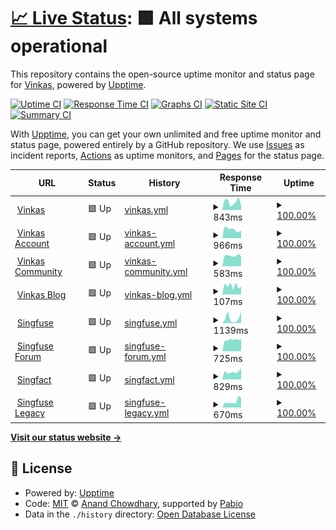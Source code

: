 # [📈 Live Status](https://vinkashq.github.io/upptime): <!--live status--> **🟩 All systems operational**

This repository contains the open-source uptime monitor and status page for [Vinkas](https://vinkas.com), powered by [Upptime](https://github.com/upptime/upptime).

[![Uptime CI](https://github.com/vinkashq/upptime/workflows/Uptime%20CI/badge.svg)](https://github.com/vinkashq/upptime/actions?query=workflow%3A%22Uptime+CI%22)
[![Response Time CI](https://github.com/vinkashq/upptime/workflows/Response%20Time%20CI/badge.svg)](https://github.com/vinkashq/upptime/actions?query=workflow%3A%22Response+Time+CI%22)
[![Graphs CI](https://github.com/vinkashq/upptime/workflows/Graphs%20CI/badge.svg)](https://github.com/vinkashq/upptime/actions?query=workflow%3A%22Graphs+CI%22)
[![Static Site CI](https://github.com/vinkashq/upptime/workflows/Static%20Site%20CI/badge.svg)](https://github.com/vinkashq/upptime/actions?query=workflow%3A%22Static+Site+CI%22)
[![Summary CI](https://github.com/vinkashq/upptime/workflows/Summary%20CI/badge.svg)](https://github.com/vinkashq/upptime/actions?query=workflow%3A%22Summary+CI%22)

With [Upptime](https://upptime.js.org), you can get your own unlimited and free uptime monitor and status page, powered entirely by a GitHub repository. We use [Issues](https://github.com/vinkashq/upptime/issues) as incident reports, [Actions](https://github.com/vinkashq/upptime/actions) as uptime monitors, and [Pages](https://vinkashq.github.io/upptime) for the status page.

<!--start: status pages-->
<!-- This summary is generated by Upptime (https://github.com/upptime/upptime) -->
<!-- Do not edit this manually, your changes will be overwritten -->
<!-- prettier-ignore -->
| URL | Status | History | Response Time | Uptime |
| --- | ------ | ------- | ------------- | ------ |
| <img alt="" src="https://icons.duckduckgo.com/ip3/vinkas.com.ico" height="13"> [Vinkas](https://vinkas.com/up) | 🟩 Up | [vinkas.yml](https://github.com/vinkashq/upptime/commits/HEAD/history/vinkas.yml) | <details><summary><img alt="Response time graph" src="./graphs/vinkas/response-time-week.png" height="20"> 843ms</summary><br><a href="https://status.vinkas.com/history/vinkas"><img alt="Response time 755" src="https://img.shields.io/endpoint?url=https%3A%2F%2Fraw.githubusercontent.com%2Fvinkashq%2Fupptime%2FHEAD%2Fapi%2Fvinkas%2Fresponse-time.json"></a><br><a href="https://status.vinkas.com/history/vinkas"><img alt="24-hour response time 415" src="https://img.shields.io/endpoint?url=https%3A%2F%2Fraw.githubusercontent.com%2Fvinkashq%2Fupptime%2FHEAD%2Fapi%2Fvinkas%2Fresponse-time-day.json"></a><br><a href="https://status.vinkas.com/history/vinkas"><img alt="7-day response time 843" src="https://img.shields.io/endpoint?url=https%3A%2F%2Fraw.githubusercontent.com%2Fvinkashq%2Fupptime%2FHEAD%2Fapi%2Fvinkas%2Fresponse-time-week.json"></a><br><a href="https://status.vinkas.com/history/vinkas"><img alt="30-day response time 755" src="https://img.shields.io/endpoint?url=https%3A%2F%2Fraw.githubusercontent.com%2Fvinkashq%2Fupptime%2FHEAD%2Fapi%2Fvinkas%2Fresponse-time-month.json"></a><br><a href="https://status.vinkas.com/history/vinkas"><img alt="1-year response time 755" src="https://img.shields.io/endpoint?url=https%3A%2F%2Fraw.githubusercontent.com%2Fvinkashq%2Fupptime%2FHEAD%2Fapi%2Fvinkas%2Fresponse-time-year.json"></a></details> | <details><summary><a href="https://status.vinkas.com/history/vinkas">100.00%</a></summary><a href="https://status.vinkas.com/history/vinkas"><img alt="All-time uptime 100.00%" src="https://img.shields.io/endpoint?url=https%3A%2F%2Fraw.githubusercontent.com%2Fvinkashq%2Fupptime%2FHEAD%2Fapi%2Fvinkas%2Fuptime.json"></a><br><a href="https://status.vinkas.com/history/vinkas"><img alt="24-hour uptime 100.00%" src="https://img.shields.io/endpoint?url=https%3A%2F%2Fraw.githubusercontent.com%2Fvinkashq%2Fupptime%2FHEAD%2Fapi%2Fvinkas%2Fuptime-day.json"></a><br><a href="https://status.vinkas.com/history/vinkas"><img alt="7-day uptime 100.00%" src="https://img.shields.io/endpoint?url=https%3A%2F%2Fraw.githubusercontent.com%2Fvinkashq%2Fupptime%2FHEAD%2Fapi%2Fvinkas%2Fuptime-week.json"></a><br><a href="https://status.vinkas.com/history/vinkas"><img alt="30-day uptime 100.00%" src="https://img.shields.io/endpoint?url=https%3A%2F%2Fraw.githubusercontent.com%2Fvinkashq%2Fupptime%2FHEAD%2Fapi%2Fvinkas%2Fuptime-month.json"></a><br><a href="https://status.vinkas.com/history/vinkas"><img alt="1-year uptime 100.00%" src="https://img.shields.io/endpoint?url=https%3A%2F%2Fraw.githubusercontent.com%2Fvinkashq%2Fupptime%2FHEAD%2Fapi%2Fvinkas%2Fuptime-year.json"></a></details>
| <img alt="" src="https://icons.duckduckgo.com/ip3/account.vinkas.com.ico" height="13"> [Vinkas Account](https://account.vinkas.com/health) | 🟩 Up | [vinkas-account.yml](https://github.com/vinkashq/upptime/commits/HEAD/history/vinkas-account.yml) | <details><summary><img alt="Response time graph" src="./graphs/vinkas-account/response-time-week.png" height="20"> 966ms</summary><br><a href="https://status.vinkas.com/history/vinkas-account"><img alt="Response time 976" src="https://img.shields.io/endpoint?url=https%3A%2F%2Fraw.githubusercontent.com%2Fvinkashq%2Fupptime%2FHEAD%2Fapi%2Fvinkas-account%2Fresponse-time.json"></a><br><a href="https://status.vinkas.com/history/vinkas-account"><img alt="24-hour response time 866" src="https://img.shields.io/endpoint?url=https%3A%2F%2Fraw.githubusercontent.com%2Fvinkashq%2Fupptime%2FHEAD%2Fapi%2Fvinkas-account%2Fresponse-time-day.json"></a><br><a href="https://status.vinkas.com/history/vinkas-account"><img alt="7-day response time 966" src="https://img.shields.io/endpoint?url=https%3A%2F%2Fraw.githubusercontent.com%2Fvinkashq%2Fupptime%2FHEAD%2Fapi%2Fvinkas-account%2Fresponse-time-week.json"></a><br><a href="https://status.vinkas.com/history/vinkas-account"><img alt="30-day response time 976" src="https://img.shields.io/endpoint?url=https%3A%2F%2Fraw.githubusercontent.com%2Fvinkashq%2Fupptime%2FHEAD%2Fapi%2Fvinkas-account%2Fresponse-time-month.json"></a><br><a href="https://status.vinkas.com/history/vinkas-account"><img alt="1-year response time 976" src="https://img.shields.io/endpoint?url=https%3A%2F%2Fraw.githubusercontent.com%2Fvinkashq%2Fupptime%2FHEAD%2Fapi%2Fvinkas-account%2Fresponse-time-year.json"></a></details> | <details><summary><a href="https://status.vinkas.com/history/vinkas-account">100.00%</a></summary><a href="https://status.vinkas.com/history/vinkas-account"><img alt="All-time uptime 100.00%" src="https://img.shields.io/endpoint?url=https%3A%2F%2Fraw.githubusercontent.com%2Fvinkashq%2Fupptime%2FHEAD%2Fapi%2Fvinkas-account%2Fuptime.json"></a><br><a href="https://status.vinkas.com/history/vinkas-account"><img alt="24-hour uptime 100.00%" src="https://img.shields.io/endpoint?url=https%3A%2F%2Fraw.githubusercontent.com%2Fvinkashq%2Fupptime%2FHEAD%2Fapi%2Fvinkas-account%2Fuptime-day.json"></a><br><a href="https://status.vinkas.com/history/vinkas-account"><img alt="7-day uptime 100.00%" src="https://img.shields.io/endpoint?url=https%3A%2F%2Fraw.githubusercontent.com%2Fvinkashq%2Fupptime%2FHEAD%2Fapi%2Fvinkas-account%2Fuptime-week.json"></a><br><a href="https://status.vinkas.com/history/vinkas-account"><img alt="30-day uptime 100.00%" src="https://img.shields.io/endpoint?url=https%3A%2F%2Fraw.githubusercontent.com%2Fvinkashq%2Fupptime%2FHEAD%2Fapi%2Fvinkas-account%2Fuptime-month.json"></a><br><a href="https://status.vinkas.com/history/vinkas-account"><img alt="1-year uptime 100.00%" src="https://img.shields.io/endpoint?url=https%3A%2F%2Fraw.githubusercontent.com%2Fvinkashq%2Fupptime%2FHEAD%2Fapi%2Fvinkas-account%2Fuptime-year.json"></a></details>
| <img alt="" src="https://icons.duckduckgo.com/ip3/community.vinkas.com.ico" height="13"> [Vinkas Community](https://community.vinkas.com/srv/status) | 🟩 Up | [vinkas-community.yml](https://github.com/vinkashq/upptime/commits/HEAD/history/vinkas-community.yml) | <details><summary><img alt="Response time graph" src="./graphs/vinkas-community/response-time-week.png" height="20"> 583ms</summary><br><a href="https://status.vinkas.com/history/vinkas-community"><img alt="Response time 644" src="https://img.shields.io/endpoint?url=https%3A%2F%2Fraw.githubusercontent.com%2Fvinkashq%2Fupptime%2FHEAD%2Fapi%2Fvinkas-community%2Fresponse-time.json"></a><br><a href="https://status.vinkas.com/history/vinkas-community"><img alt="24-hour response time 533" src="https://img.shields.io/endpoint?url=https%3A%2F%2Fraw.githubusercontent.com%2Fvinkashq%2Fupptime%2FHEAD%2Fapi%2Fvinkas-community%2Fresponse-time-day.json"></a><br><a href="https://status.vinkas.com/history/vinkas-community"><img alt="7-day response time 583" src="https://img.shields.io/endpoint?url=https%3A%2F%2Fraw.githubusercontent.com%2Fvinkashq%2Fupptime%2FHEAD%2Fapi%2Fvinkas-community%2Fresponse-time-week.json"></a><br><a href="https://status.vinkas.com/history/vinkas-community"><img alt="30-day response time 644" src="https://img.shields.io/endpoint?url=https%3A%2F%2Fraw.githubusercontent.com%2Fvinkashq%2Fupptime%2FHEAD%2Fapi%2Fvinkas-community%2Fresponse-time-month.json"></a><br><a href="https://status.vinkas.com/history/vinkas-community"><img alt="1-year response time 644" src="https://img.shields.io/endpoint?url=https%3A%2F%2Fraw.githubusercontent.com%2Fvinkashq%2Fupptime%2FHEAD%2Fapi%2Fvinkas-community%2Fresponse-time-year.json"></a></details> | <details><summary><a href="https://status.vinkas.com/history/vinkas-community">100.00%</a></summary><a href="https://status.vinkas.com/history/vinkas-community"><img alt="All-time uptime 80.69%" src="https://img.shields.io/endpoint?url=https%3A%2F%2Fraw.githubusercontent.com%2Fvinkashq%2Fupptime%2FHEAD%2Fapi%2Fvinkas-community%2Fuptime.json"></a><br><a href="https://status.vinkas.com/history/vinkas-community"><img alt="24-hour uptime 100.00%" src="https://img.shields.io/endpoint?url=https%3A%2F%2Fraw.githubusercontent.com%2Fvinkashq%2Fupptime%2FHEAD%2Fapi%2Fvinkas-community%2Fuptime-day.json"></a><br><a href="https://status.vinkas.com/history/vinkas-community"><img alt="7-day uptime 100.00%" src="https://img.shields.io/endpoint?url=https%3A%2F%2Fraw.githubusercontent.com%2Fvinkashq%2Fupptime%2FHEAD%2Fapi%2Fvinkas-community%2Fuptime-week.json"></a><br><a href="https://status.vinkas.com/history/vinkas-community"><img alt="30-day uptime 80.69%" src="https://img.shields.io/endpoint?url=https%3A%2F%2Fraw.githubusercontent.com%2Fvinkashq%2Fupptime%2FHEAD%2Fapi%2Fvinkas-community%2Fuptime-month.json"></a><br><a href="https://status.vinkas.com/history/vinkas-community"><img alt="1-year uptime 80.69%" src="https://img.shields.io/endpoint?url=https%3A%2F%2Fraw.githubusercontent.com%2Fvinkashq%2Fupptime%2FHEAD%2Fapi%2Fvinkas-community%2Fuptime-year.json"></a></details>
| <img alt="" src="https://icons.duckduckgo.com/ip3/blog.vinkas.com.ico" height="13"> [Vinkas Blog](https://blog.vinkas.com) | 🟩 Up | [vinkas-blog.yml](https://github.com/vinkashq/upptime/commits/HEAD/history/vinkas-blog.yml) | <details><summary><img alt="Response time graph" src="./graphs/vinkas-blog/response-time-week.png" height="20"> 107ms</summary><br><a href="https://status.vinkas.com/history/vinkas-blog"><img alt="Response time 145" src="https://img.shields.io/endpoint?url=https%3A%2F%2Fraw.githubusercontent.com%2Fvinkashq%2Fupptime%2FHEAD%2Fapi%2Fvinkas-blog%2Fresponse-time.json"></a><br><a href="https://status.vinkas.com/history/vinkas-blog"><img alt="24-hour response time 96" src="https://img.shields.io/endpoint?url=https%3A%2F%2Fraw.githubusercontent.com%2Fvinkashq%2Fupptime%2FHEAD%2Fapi%2Fvinkas-blog%2Fresponse-time-day.json"></a><br><a href="https://status.vinkas.com/history/vinkas-blog"><img alt="7-day response time 107" src="https://img.shields.io/endpoint?url=https%3A%2F%2Fraw.githubusercontent.com%2Fvinkashq%2Fupptime%2FHEAD%2Fapi%2Fvinkas-blog%2Fresponse-time-week.json"></a><br><a href="https://status.vinkas.com/history/vinkas-blog"><img alt="30-day response time 145" src="https://img.shields.io/endpoint?url=https%3A%2F%2Fraw.githubusercontent.com%2Fvinkashq%2Fupptime%2FHEAD%2Fapi%2Fvinkas-blog%2Fresponse-time-month.json"></a><br><a href="https://status.vinkas.com/history/vinkas-blog"><img alt="1-year response time 145" src="https://img.shields.io/endpoint?url=https%3A%2F%2Fraw.githubusercontent.com%2Fvinkashq%2Fupptime%2FHEAD%2Fapi%2Fvinkas-blog%2Fresponse-time-year.json"></a></details> | <details><summary><a href="https://status.vinkas.com/history/vinkas-blog">100.00%</a></summary><a href="https://status.vinkas.com/history/vinkas-blog"><img alt="All-time uptime 100.00%" src="https://img.shields.io/endpoint?url=https%3A%2F%2Fraw.githubusercontent.com%2Fvinkashq%2Fupptime%2FHEAD%2Fapi%2Fvinkas-blog%2Fuptime.json"></a><br><a href="https://status.vinkas.com/history/vinkas-blog"><img alt="24-hour uptime 100.00%" src="https://img.shields.io/endpoint?url=https%3A%2F%2Fraw.githubusercontent.com%2Fvinkashq%2Fupptime%2FHEAD%2Fapi%2Fvinkas-blog%2Fuptime-day.json"></a><br><a href="https://status.vinkas.com/history/vinkas-blog"><img alt="7-day uptime 100.00%" src="https://img.shields.io/endpoint?url=https%3A%2F%2Fraw.githubusercontent.com%2Fvinkashq%2Fupptime%2FHEAD%2Fapi%2Fvinkas-blog%2Fuptime-week.json"></a><br><a href="https://status.vinkas.com/history/vinkas-blog"><img alt="30-day uptime 100.00%" src="https://img.shields.io/endpoint?url=https%3A%2F%2Fraw.githubusercontent.com%2Fvinkashq%2Fupptime%2FHEAD%2Fapi%2Fvinkas-blog%2Fuptime-month.json"></a><br><a href="https://status.vinkas.com/history/vinkas-blog"><img alt="1-year uptime 100.00%" src="https://img.shields.io/endpoint?url=https%3A%2F%2Fraw.githubusercontent.com%2Fvinkashq%2Fupptime%2FHEAD%2Fapi%2Fvinkas-blog%2Fuptime-year.json"></a></details>
| <img alt="" src="https://icons.duckduckgo.com/ip3/singfuse.com.ico" height="13"> [Singfuse](https://singfuse.com) | 🟩 Up | [singfuse.yml](https://github.com/vinkashq/upptime/commits/HEAD/history/singfuse.yml) | <details><summary><img alt="Response time graph" src="./graphs/singfuse/response-time-week.png" height="20"> 1139ms</summary><br><a href="https://status.vinkas.com/history/singfuse"><img alt="Response time 902" src="https://img.shields.io/endpoint?url=https%3A%2F%2Fraw.githubusercontent.com%2Fvinkashq%2Fupptime%2FHEAD%2Fapi%2Fsingfuse%2Fresponse-time.json"></a><br><a href="https://status.vinkas.com/history/singfuse"><img alt="24-hour response time 2705" src="https://img.shields.io/endpoint?url=https%3A%2F%2Fraw.githubusercontent.com%2Fvinkashq%2Fupptime%2FHEAD%2Fapi%2Fsingfuse%2Fresponse-time-day.json"></a><br><a href="https://status.vinkas.com/history/singfuse"><img alt="7-day response time 1139" src="https://img.shields.io/endpoint?url=https%3A%2F%2Fraw.githubusercontent.com%2Fvinkashq%2Fupptime%2FHEAD%2Fapi%2Fsingfuse%2Fresponse-time-week.json"></a><br><a href="https://status.vinkas.com/history/singfuse"><img alt="30-day response time 902" src="https://img.shields.io/endpoint?url=https%3A%2F%2Fraw.githubusercontent.com%2Fvinkashq%2Fupptime%2FHEAD%2Fapi%2Fsingfuse%2Fresponse-time-month.json"></a><br><a href="https://status.vinkas.com/history/singfuse"><img alt="1-year response time 902" src="https://img.shields.io/endpoint?url=https%3A%2F%2Fraw.githubusercontent.com%2Fvinkashq%2Fupptime%2FHEAD%2Fapi%2Fsingfuse%2Fresponse-time-year.json"></a></details> | <details><summary><a href="https://status.vinkas.com/history/singfuse">100.00%</a></summary><a href="https://status.vinkas.com/history/singfuse"><img alt="All-time uptime 99.84%" src="https://img.shields.io/endpoint?url=https%3A%2F%2Fraw.githubusercontent.com%2Fvinkashq%2Fupptime%2FHEAD%2Fapi%2Fsingfuse%2Fuptime.json"></a><br><a href="https://status.vinkas.com/history/singfuse"><img alt="24-hour uptime 100.00%" src="https://img.shields.io/endpoint?url=https%3A%2F%2Fraw.githubusercontent.com%2Fvinkashq%2Fupptime%2FHEAD%2Fapi%2Fsingfuse%2Fuptime-day.json"></a><br><a href="https://status.vinkas.com/history/singfuse"><img alt="7-day uptime 100.00%" src="https://img.shields.io/endpoint?url=https%3A%2F%2Fraw.githubusercontent.com%2Fvinkashq%2Fupptime%2FHEAD%2Fapi%2Fsingfuse%2Fuptime-week.json"></a><br><a href="https://status.vinkas.com/history/singfuse"><img alt="30-day uptime 99.84%" src="https://img.shields.io/endpoint?url=https%3A%2F%2Fraw.githubusercontent.com%2Fvinkashq%2Fupptime%2FHEAD%2Fapi%2Fsingfuse%2Fuptime-month.json"></a><br><a href="https://status.vinkas.com/history/singfuse"><img alt="1-year uptime 99.84%" src="https://img.shields.io/endpoint?url=https%3A%2F%2Fraw.githubusercontent.com%2Fvinkashq%2Fupptime%2FHEAD%2Fapi%2Fsingfuse%2Fuptime-year.json"></a></details>
| <img alt="" src="https://icons.duckduckgo.com/ip3/forum.singfuse.com.ico" height="13"> [Singfuse Forum](https://forum.singfuse.com/srv/status) | 🟩 Up | [singfuse-forum.yml](https://github.com/vinkashq/upptime/commits/HEAD/history/singfuse-forum.yml) | <details><summary><img alt="Response time graph" src="./graphs/singfuse-forum/response-time-week.png" height="20"> 725ms</summary><br><a href="https://status.vinkas.com/history/singfuse-forum"><img alt="Response time 731" src="https://img.shields.io/endpoint?url=https%3A%2F%2Fraw.githubusercontent.com%2Fvinkashq%2Fupptime%2FHEAD%2Fapi%2Fsingfuse-forum%2Fresponse-time.json"></a><br><a href="https://status.vinkas.com/history/singfuse-forum"><img alt="24-hour response time 765" src="https://img.shields.io/endpoint?url=https%3A%2F%2Fraw.githubusercontent.com%2Fvinkashq%2Fupptime%2FHEAD%2Fapi%2Fsingfuse-forum%2Fresponse-time-day.json"></a><br><a href="https://status.vinkas.com/history/singfuse-forum"><img alt="7-day response time 725" src="https://img.shields.io/endpoint?url=https%3A%2F%2Fraw.githubusercontent.com%2Fvinkashq%2Fupptime%2FHEAD%2Fapi%2Fsingfuse-forum%2Fresponse-time-week.json"></a><br><a href="https://status.vinkas.com/history/singfuse-forum"><img alt="30-day response time 731" src="https://img.shields.io/endpoint?url=https%3A%2F%2Fraw.githubusercontent.com%2Fvinkashq%2Fupptime%2FHEAD%2Fapi%2Fsingfuse-forum%2Fresponse-time-month.json"></a><br><a href="https://status.vinkas.com/history/singfuse-forum"><img alt="1-year response time 731" src="https://img.shields.io/endpoint?url=https%3A%2F%2Fraw.githubusercontent.com%2Fvinkashq%2Fupptime%2FHEAD%2Fapi%2Fsingfuse-forum%2Fresponse-time-year.json"></a></details> | <details><summary><a href="https://status.vinkas.com/history/singfuse-forum">100.00%</a></summary><a href="https://status.vinkas.com/history/singfuse-forum"><img alt="All-time uptime 99.95%" src="https://img.shields.io/endpoint?url=https%3A%2F%2Fraw.githubusercontent.com%2Fvinkashq%2Fupptime%2FHEAD%2Fapi%2Fsingfuse-forum%2Fuptime.json"></a><br><a href="https://status.vinkas.com/history/singfuse-forum"><img alt="24-hour uptime 100.00%" src="https://img.shields.io/endpoint?url=https%3A%2F%2Fraw.githubusercontent.com%2Fvinkashq%2Fupptime%2FHEAD%2Fapi%2Fsingfuse-forum%2Fuptime-day.json"></a><br><a href="https://status.vinkas.com/history/singfuse-forum"><img alt="7-day uptime 100.00%" src="https://img.shields.io/endpoint?url=https%3A%2F%2Fraw.githubusercontent.com%2Fvinkashq%2Fupptime%2FHEAD%2Fapi%2Fsingfuse-forum%2Fuptime-week.json"></a><br><a href="https://status.vinkas.com/history/singfuse-forum"><img alt="30-day uptime 99.95%" src="https://img.shields.io/endpoint?url=https%3A%2F%2Fraw.githubusercontent.com%2Fvinkashq%2Fupptime%2FHEAD%2Fapi%2Fsingfuse-forum%2Fuptime-month.json"></a><br><a href="https://status.vinkas.com/history/singfuse-forum"><img alt="1-year uptime 99.95%" src="https://img.shields.io/endpoint?url=https%3A%2F%2Fraw.githubusercontent.com%2Fvinkashq%2Fupptime%2FHEAD%2Fapi%2Fsingfuse-forum%2Fuptime-year.json"></a></details>
| <img alt="" src="https://icons.duckduckgo.com/ip3/singfact.com.ico" height="13"> [Singfact](https://singfact.com) | 🟩 Up | [singfact.yml](https://github.com/vinkashq/upptime/commits/HEAD/history/singfact.yml) | <details><summary><img alt="Response time graph" src="./graphs/singfact/response-time-week.png" height="20"> 829ms</summary><br><a href="https://status.vinkas.com/history/singfact"><img alt="Response time 964" src="https://img.shields.io/endpoint?url=https%3A%2F%2Fraw.githubusercontent.com%2Fvinkashq%2Fupptime%2FHEAD%2Fapi%2Fsingfact%2Fresponse-time.json"></a><br><a href="https://status.vinkas.com/history/singfact"><img alt="24-hour response time 1234" src="https://img.shields.io/endpoint?url=https%3A%2F%2Fraw.githubusercontent.com%2Fvinkashq%2Fupptime%2FHEAD%2Fapi%2Fsingfact%2Fresponse-time-day.json"></a><br><a href="https://status.vinkas.com/history/singfact"><img alt="7-day response time 829" src="https://img.shields.io/endpoint?url=https%3A%2F%2Fraw.githubusercontent.com%2Fvinkashq%2Fupptime%2FHEAD%2Fapi%2Fsingfact%2Fresponse-time-week.json"></a><br><a href="https://status.vinkas.com/history/singfact"><img alt="30-day response time 964" src="https://img.shields.io/endpoint?url=https%3A%2F%2Fraw.githubusercontent.com%2Fvinkashq%2Fupptime%2FHEAD%2Fapi%2Fsingfact%2Fresponse-time-month.json"></a><br><a href="https://status.vinkas.com/history/singfact"><img alt="1-year response time 964" src="https://img.shields.io/endpoint?url=https%3A%2F%2Fraw.githubusercontent.com%2Fvinkashq%2Fupptime%2FHEAD%2Fapi%2Fsingfact%2Fresponse-time-year.json"></a></details> | <details><summary><a href="https://status.vinkas.com/history/singfact">100.00%</a></summary><a href="https://status.vinkas.com/history/singfact"><img alt="All-time uptime 100.00%" src="https://img.shields.io/endpoint?url=https%3A%2F%2Fraw.githubusercontent.com%2Fvinkashq%2Fupptime%2FHEAD%2Fapi%2Fsingfact%2Fuptime.json"></a><br><a href="https://status.vinkas.com/history/singfact"><img alt="24-hour uptime 100.00%" src="https://img.shields.io/endpoint?url=https%3A%2F%2Fraw.githubusercontent.com%2Fvinkashq%2Fupptime%2FHEAD%2Fapi%2Fsingfact%2Fuptime-day.json"></a><br><a href="https://status.vinkas.com/history/singfact"><img alt="7-day uptime 100.00%" src="https://img.shields.io/endpoint?url=https%3A%2F%2Fraw.githubusercontent.com%2Fvinkashq%2Fupptime%2FHEAD%2Fapi%2Fsingfact%2Fuptime-week.json"></a><br><a href="https://status.vinkas.com/history/singfact"><img alt="30-day uptime 100.00%" src="https://img.shields.io/endpoint?url=https%3A%2F%2Fraw.githubusercontent.com%2Fvinkashq%2Fupptime%2FHEAD%2Fapi%2Fsingfact%2Fuptime-month.json"></a><br><a href="https://status.vinkas.com/history/singfact"><img alt="1-year uptime 100.00%" src="https://img.shields.io/endpoint?url=https%3A%2F%2Fraw.githubusercontent.com%2Fvinkashq%2Fupptime%2FHEAD%2Fapi%2Fsingfact%2Fuptime-year.json"></a></details>
| <img alt="" src="https://icons.duckduckgo.com/ip3/legacy.singfuse.com.ico" height="13"> [Singfuse Legacy](https://legacy.singfuse.com/up) | 🟩 Up | [singfuse-legacy.yml](https://github.com/vinkashq/upptime/commits/HEAD/history/singfuse-legacy.yml) | <details><summary><img alt="Response time graph" src="./graphs/singfuse-legacy/response-time-week.png" height="20"> 670ms</summary><br><a href="https://status.vinkas.com/history/singfuse-legacy"><img alt="Response time 661" src="https://img.shields.io/endpoint?url=https%3A%2F%2Fraw.githubusercontent.com%2Fvinkashq%2Fupptime%2FHEAD%2Fapi%2Fsingfuse-legacy%2Fresponse-time.json"></a><br><a href="https://status.vinkas.com/history/singfuse-legacy"><img alt="24-hour response time 1066" src="https://img.shields.io/endpoint?url=https%3A%2F%2Fraw.githubusercontent.com%2Fvinkashq%2Fupptime%2FHEAD%2Fapi%2Fsingfuse-legacy%2Fresponse-time-day.json"></a><br><a href="https://status.vinkas.com/history/singfuse-legacy"><img alt="7-day response time 670" src="https://img.shields.io/endpoint?url=https%3A%2F%2Fraw.githubusercontent.com%2Fvinkashq%2Fupptime%2FHEAD%2Fapi%2Fsingfuse-legacy%2Fresponse-time-week.json"></a><br><a href="https://status.vinkas.com/history/singfuse-legacy"><img alt="30-day response time 661" src="https://img.shields.io/endpoint?url=https%3A%2F%2Fraw.githubusercontent.com%2Fvinkashq%2Fupptime%2FHEAD%2Fapi%2Fsingfuse-legacy%2Fresponse-time-month.json"></a><br><a href="https://status.vinkas.com/history/singfuse-legacy"><img alt="1-year response time 661" src="https://img.shields.io/endpoint?url=https%3A%2F%2Fraw.githubusercontent.com%2Fvinkashq%2Fupptime%2FHEAD%2Fapi%2Fsingfuse-legacy%2Fresponse-time-year.json"></a></details> | <details><summary><a href="https://status.vinkas.com/history/singfuse-legacy">100.00%</a></summary><a href="https://status.vinkas.com/history/singfuse-legacy"><img alt="All-time uptime 100.00%" src="https://img.shields.io/endpoint?url=https%3A%2F%2Fraw.githubusercontent.com%2Fvinkashq%2Fupptime%2FHEAD%2Fapi%2Fsingfuse-legacy%2Fuptime.json"></a><br><a href="https://status.vinkas.com/history/singfuse-legacy"><img alt="24-hour uptime 100.00%" src="https://img.shields.io/endpoint?url=https%3A%2F%2Fraw.githubusercontent.com%2Fvinkashq%2Fupptime%2FHEAD%2Fapi%2Fsingfuse-legacy%2Fuptime-day.json"></a><br><a href="https://status.vinkas.com/history/singfuse-legacy"><img alt="7-day uptime 100.00%" src="https://img.shields.io/endpoint?url=https%3A%2F%2Fraw.githubusercontent.com%2Fvinkashq%2Fupptime%2FHEAD%2Fapi%2Fsingfuse-legacy%2Fuptime-week.json"></a><br><a href="https://status.vinkas.com/history/singfuse-legacy"><img alt="30-day uptime 100.00%" src="https://img.shields.io/endpoint?url=https%3A%2F%2Fraw.githubusercontent.com%2Fvinkashq%2Fupptime%2FHEAD%2Fapi%2Fsingfuse-legacy%2Fuptime-month.json"></a><br><a href="https://status.vinkas.com/history/singfuse-legacy"><img alt="1-year uptime 100.00%" src="https://img.shields.io/endpoint?url=https%3A%2F%2Fraw.githubusercontent.com%2Fvinkashq%2Fupptime%2FHEAD%2Fapi%2Fsingfuse-legacy%2Fuptime-year.json"></a></details>

<!--end: status pages-->

[**Visit our status website →**](https://vinkashq.github.io/upptime)

## 📄 License

- Powered by: [Upptime](https://github.com/upptime/upptime)
- Code: [MIT](./LICENSE) © [Anand Chowdhary](https://anandchowdhary.com), supported by [Pabio](https://pabio.com)
- Data in the `./history` directory: [Open Database License](https://opendatacommons.org/licenses/odbl/1-0/)
